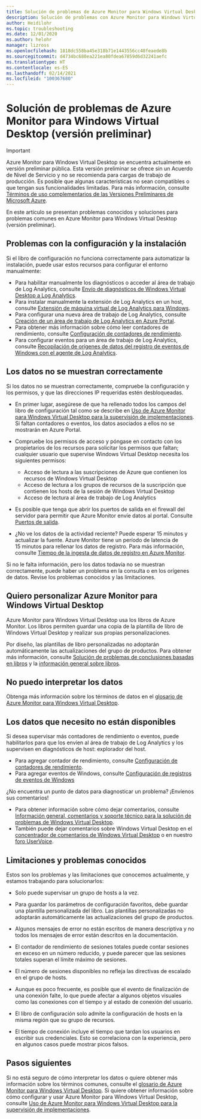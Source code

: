 ```yaml
---
title: Solución de problemas de Azure Monitor para Windows Virtual Desktop (versión preliminar) - Azure
description: Solución de problemas con Azure Monitor para Windows Virtual Desktop.
author: Heidilohr
ms.topic: troubleshooting
ms.date: 12/01/2020
ms.author: helohr
manager: lizross
ms.openlocfilehash: 1818dc558ba45e318b71e1443556cc48feaede8b
ms.sourcegitcommit: d4734bc680ea221ea80fdea67859d6d32241aefc
ms.translationtype: HT
ms.contentlocale: es-ES
ms.lasthandoff: 02/14/2021
ms.locfileid: "100367680"
---
```

# <a name="troubleshoot-azure-monitor-for-windows-virtual-desktop-preview"></a>Solución de problemas de Azure Monitor para Windows Virtual Desktop (versión preliminar)

>[!IMPORTANT]
>Azure Monitor para Windows Virtual Desktop se encuentra actualmente en versión preliminar pública. Esta versión preliminar se ofrece sin un Acuerdo de Nivel de Servicio y no se recomienda para cargas de trabajo de producción. Es posible que algunas características no sean compatibles o que tengan sus funcionalidades limitadas. Para más información, consulte [Términos de uso complementarios de las Versiones Preliminares de Microsoft Azure](https://azure.microsoft.com/support/legal/preview-supplemental-terms/).

En este artículo se presentan problemas conocidos y soluciones para problemas comunes en Azure Monitor para Windows Virtual Desktop (versión preliminar).

## <a name="issues-with-configuration-and-setup"></a>Problemas con la configuración y la instalación

Si el libro de configuración no funciona correctamente para automatizar la instalación, puede usar estos recursos para configurar el entorno manualmente:

- Para habilitar manualmente los diagnósticos o acceder al área de trabajo de Log Analytics, consulte [Envío de diagnósticos de Windows Virtual Desktop a Log Analytics](diagnostics-log-analytics.md).
- Para instalar manualmente la extensión de Log Analytics en un host, consulte [Extensión de máquina virtual de Log Analytics para Windows](../virtual-machines/extensions/oms-windows.md).
- Para configurar una nueva área de trabajo de Log Analytics, consulte [Creación de un área de trabajo de Log Analytics en Azure Portal](../azure-monitor/learn/quick-create-workspace.md).
- Para obtener más información sobre cómo leer contadores de rendimiento, consulte [Configuración de contadores de rendimiento](../azure-monitor/platform/data-sources-performance-counters.md).
- Para configurar eventos para un área de trabajo de Log Analytics, consulte [Recopilación de orígenes de datos del registro de eventos de Windows con el agente de Log Analytics](../azure-monitor/platform/data-sources-windows-events.md).

## <a name="my-data-isnt-displaying-properly"></a>Los datos no se muestran correctamente

Si los datos no se muestran correctamente, compruebe la configuración y los permisos, y que las direcciones IP requeridas estén desbloqueadas. 

- En primer lugar, asegúrese de que ha rellenado todos los campos del libro de configuración tal como se describe en [Uso de Azure Monitor para Windows Virtual Desktop para la supervisión de implementaciones](azure-monitor.md). Si faltan contadores o eventos, los datos asociados a ellos no se mostrarán en Azure Portal.

- Compruebe los permisos de acceso y póngase en contacto con los propietarios de los recursos para solicitar los permisos que faltan; cualquier usuario que supervise Windows Virtual Desktop necesita los siguientes permisos:

    - Acceso de lectura a las suscripciones de Azure que contienen los recursos de Windows Virtual Desktop
    - Acceso de lectura a los grupos de recursos de la suscripción que contienen los hosts de la sesión de Windows Virtual Desktop 
    - Acceso de lectura al área de trabajo de Log Analytics

- Es posible que tenga que abrir los puertos de salida en el firewall del servidor para permitir que Azure Monitor envíe datos al portal. Consulte [Puertos de salida](https://docs.microsoft.com/azure/azure-monitor/app/ip-addresses). 

- ¿No ve los datos de la actividad reciente? Puede esperar 15 minutos y actualizar la fuente. Azure Monitor tiene un período de latencia de 15 minutos para rellenar los datos de registro. Para más información, consulte [Tiempo de la ingesta de datos de registro en Azure Monitor](../azure-monitor/platform/data-ingestion-time.md).

Si no le falta información, pero los datos todavía no se muestran correctamente, puede haber un problema en la consulta o en los orígenes de datos. Revise los problemas conocidos y las limitaciones. 

## <a name="i-want-to-customize-azure-monitor-for-windows-virtual-desktop"></a>Quiero personalizar Azure Monitor para Windows Virtual Desktop

Azure Monitor para Windows Virtual Desktop usa los libros de Azure Monitor. Los libros permiten guardar una copia de la plantilla de libro de Windows Virtual Desktop y realizar sus propias personalizaciones.

Por diseño, las plantillas de libro personalizadas no adoptarán automáticamente las actualizaciones del grupo de productos. Para obtener más información, consulte [Solución de problemas de conclusiones basadas en libros](../azure-monitor/insights/troubleshoot-workbooks.md) y la [información general sobre libros](../azure-monitor/platform/workbooks-overview.md).

## <a name="i-cant-interpret-the-data"></a>No puedo interpretar los datos

Obtenga más información sobre los términos de datos en el [glosario de Azure Monitor para Windows Virtual Desktop](azure-monitor-glossary.md).

## <a name="the-data-i-need-isnt-available"></a>Los datos que necesito no están disponibles

Si desea supervisar más contadores de rendimiento o eventos, puede habilitarlos para que los envíen al área de trabajo de Log Analytics y los supervisen en diagnósticos de host: explorador del host. 

- Para agregar contador de rendimiento, consulte [Configuración de contadores de rendimiento](https://docs.microsoft.com/azure/azure-monitor/platform/data-sources-performance-counters#configuring-performance-counters).
- Para agregar eventos de Windows, consulte [Configuración de registros de eventos de Windows](https://docs.microsoft.com/azure/azure-monitor/platform/data-sources-windows-events#configuring-windows-event-logs)

¿No encuentra un punto de datos para diagnosticar un problema? ¡Envíenos sus comentarios!

- Para obtener información sobre cómo dejar comentarios, consulte [Información general, comentarios y soporte técnico para la solución de problemas de Windows Virtual Desktop](troubleshoot-set-up-overview.md).
- También puede dejar comentarios sobre Windows Virtual Desktop en el [concentrador de comentarios de Windows Virtual Desktop](https://support.microsoft.com/help/4021566/windows-10-send-feedback-to-microsoft-with-feedback-hub-app) o en nuestro [foro UserVoice](https://windowsvirtualdesktop.uservoice.com/forums/921118-general).

## <a name="known-issues-and-limitations"></a>Limitaciones y problemas conocidos

Estos son los problemas y las limitaciones que conocemos actualmente, y estamos trabajando para solucionarlos:

- Solo puede supervisar un grupo de hosts a la vez. 

- Para guardar los parámetros de configuración favoritos, debe guardar una plantilla personalizada del libro. Las plantillas personalizadas no adoptarán automáticamente las actualizaciones del grupo de productos.

- Algunos mensajes de error no están escritos de manera descriptiva y no todos los mensajes de error están descritos en la documentación.

- El contador de rendimiento de sesiones totales puede contar sesiones en exceso en un número reducido, y puede parecer que las sesiones totales superan el límite máximo de sesiones.

- El número de sesiones disponibles no refleja las directivas de escalado en el grupo de hosts. 
    
- Aunque es poco frecuente, es posible que el evento de finalización de una conexión falte, lo que puede afectar a algunos objetos visuales como las conexiones con el tiempo y al estado de conexión del usuario.  
    
- El libro de configuración solo admite la configuración de hosts en la misma región que su grupo de recursos. 

- El tiempo de conexión incluye el tiempo que tardan los usuarios en escribir sus credenciales. Esto se correlaciona con la experiencia, pero en algunos casos puede mostrar picos falsos. 
    

## <a name="next-steps"></a>Pasos siguientes

Si no está seguro de cómo interpretar los datos o quiere obtener más información sobre los términos comunes, consulte el [glosario de Azure Monitor para Windows Virtual Desktop](azure-monitor-glossary.md). Si quiere obtener información sobre cómo configurar y usar Azure Monitor para Windows Virtual Desktop, consulte [Uso de Azure Monitor para Windows Virtual Desktop para la supervisión de implementaciones](azure-monitor.md).